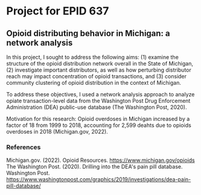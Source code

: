 # Project for EPID 637
## Opioid distributing behavior in Michigan: a network analysis

In this project, I sought to address the following aims: 
(1) examine the structure of the opioid distribution network overall in the State of Michigan, 
(2) investigate important distributors, as well as how perturbing distributor reach may impact concentration of opioid transactions, and
(3) consider community clustering of opioid distribution in the context of Michigan.

To address these objectives, I used a network analysis approach to analyze opiate transaction-level data from the Washington Post Drug Enforcement Administration (DEA) public-use database (The Washington Post, 2020). 

Motivation for this research: Opioid overdoses in Michigan increased by a factor of 18 from 1999 to 2018, accounting for 2,599 deahts due to opioids overdoses in 2018 (Michigan.gov, 2022). 

### References
Michigan.gov. (2022). Opioid Resources. https://www.michigan.gov/opioids
The Washington Post. (2020). Drilling into the DEA's pain pill database. Washington Post. https://www.washingtonpost.com/graphics/2019/investigations/dea-pain-pill-database/
